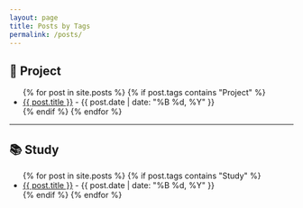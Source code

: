 ```yaml
---
layout: page
title: Posts by Tags
permalink: /posts/
---
```


<!-- Project Section -->
<div class="tag-section">
  <h2 class="tag-title">
    <span class="tag-icon">🚀</span> Project
  </h2>
  <ul class="post-list">
    {% for post in site.posts %}
      {% if post.tags contains "Project" %}
        <li>
          <a href="{{ post.url }}">{{ post.title }}</a> - {{ post.date | date: "%B %d, %Y" }}
        </li>
      {% endif %}
    {% endfor %}
  </ul>
</div>

---

<!-- Study Section -->
<div class="tag-section">
  <h2 class="tag-title">
    <span class="tag-icon">📚</span> Study
  </h2>
  <ul class="post-list">
    {% for post in site.posts %}
      {% if post.tags contains "Study" %}
        <li>
          <a href="{{ post.url }}">{{ post.title }}</a> - {{ post.date | date: "%B %d, %Y" }}
        </li>
      {% endif %}
    {% endfor %}
  </ul>
</div>


